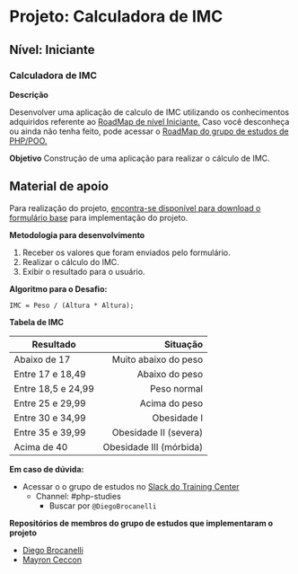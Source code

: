 # Projeto: Calculadora de IMC


## Nível: Iniciante  


### Calculadora de IMC  

__Descrição__

Desenvolver uma aplicação de calculo de IMC utilizando os conhecimentos adquiridos referente ao [RoadMap de nível Iniciante.](https://github.com/training-center/php-study-group/blob/master/material_de_apoio/roadmap/iniciante.md)
Caso você desconheça ou ainda não tenha feito, pode acessar o [RoadMap do grupo de estudos de PHP/POO.](https://github.com/training-center/php-study-group/tree/master/material_de_apoio/roadmap)

__Objetivo__
Construção de uma aplicação para realizar o cálculo de IMC.

## Material de apoio
Para realização do projeto, [encontra-se disponível para download o formulário base](/material_de_apoio/desafios/projetos/iniciante/calculadora_imc/material_de_apoio/formulario_calculadora_imc.zip) para implementação do projeto.

__Metodologia para desenvolvimento__

1. Receber os valores que foram enviados pelo formulário.  
2. Realizar o cálculo do IMC.  
3. Exibir o resultado para o usuário.  

__Algoritmo para o Desafio:__

 `IMC = Peso / (Altura * Altura); `  

__Tabela de IMC__

Resultado | Situação
--------- | --------:
Abaixo de 17 | Muito abaixo do peso
Entre 17 e 18,49 | Abaixo do peso
Entre 18,5 e 24,99 | Peso normal
Entre 25 e 29,99 | Acima do peso
Entre 30 e 34,99 | Obesidade I
Entre 35 e 39,99 | Obesidade II (severa)
Acima de 40 |	Obesidade III (mórbida)

__Em caso de dúvida:__

- Acessar o o grupo de estudos no [Slack do Training Center](https://github.com/training-center/slack)
    - Channel: #php-studies   
        - Buscar por `@DiegoBrocanelli`

__Repositórios de membros do grupo de estudos que implementaram o projeto__

- [Diego Brocanelli](https://github.com/Diego-Brocanelli/projeto-calculadora-de-imc)
- [Mayron Ceccon](https://github.com/mayronceccon/grupo-estudos-php-calculadora-imc)